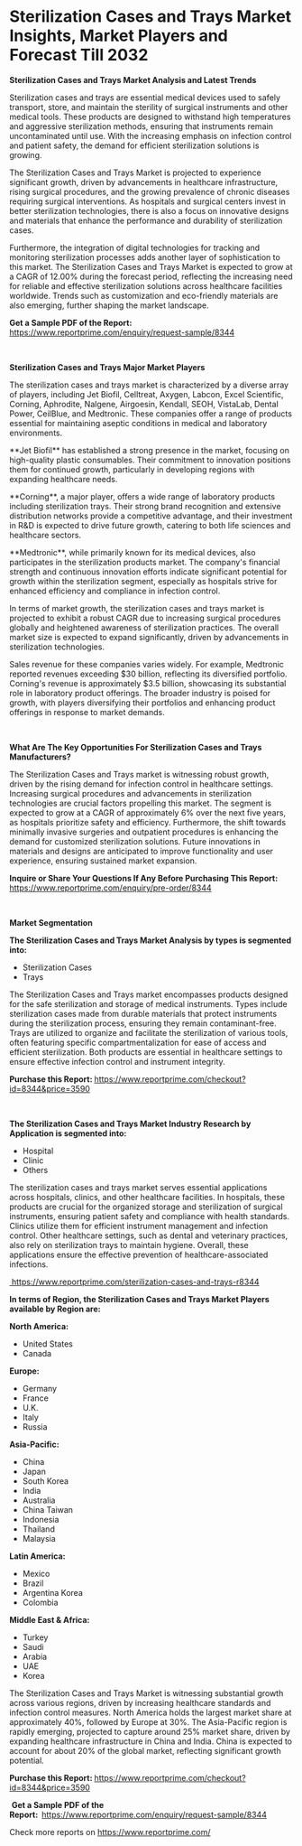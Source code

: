<p><h1>Sterilization Cases and Trays Market Insights, Market Players and Forecast Till 2032</h1></p><p><strong>Sterilization Cases and Trays Market Analysis and Latest Trends</strong></p>
<p><p>Sterilization cases and trays are essential medical devices used to safely transport, store, and maintain the sterility of surgical instruments and other medical tools. These products are designed to withstand high temperatures and aggressive sterilization methods, ensuring that instruments remain uncontaminated until use. With the increasing emphasis on infection control and patient safety, the demand for efficient sterilization solutions is growing.</p><p>The Sterilization Cases and Trays Market is projected to experience significant growth, driven by advancements in healthcare infrastructure, rising surgical procedures, and the growing prevalence of chronic diseases requiring surgical interventions. As hospitals and surgical centers invest in better sterilization technologies, there is also a focus on innovative designs and materials that enhance the performance and durability of sterilization cases.</p><p>Furthermore, the integration of digital technologies for tracking and monitoring sterilization processes adds another layer of sophistication to this market. The Sterilization Cases and Trays Market is expected to grow at a CAGR of 12.00% during the forecast period, reflecting the increasing need for reliable and effective sterilization solutions across healthcare facilities worldwide. Trends such as customization and eco-friendly materials are also emerging, further shaping the market landscape.</p></p>
<p><strong>Get a Sample PDF of the Report:&nbsp;</strong> <a href="https://www.reportprime.com/enquiry/request-sample/8344?utm_campaign=2714&utm_medium=2&utm_source=Github&utm_content=ia&utm_term=19032025&utm_id=sterilization-cases-and-trays">https://www.reportprime.com/enquiry/request-sample/8344</a></p>
<p>&nbsp;</p>
<p><strong>Sterilization Cases and Trays Major Market Players</strong></p>
<p><p>The sterilization cases and trays market is characterized by a diverse array of players, including Jet Biofil, Celltreat, Axygen, Labcon, Excel Scientific, Corning, Aphrodite, Nalgene, Airgoesin, Kendall, SEOH, VistaLab, Dental Power, CeilBlue, and Medtronic. These companies offer a range of products essential for maintaining aseptic conditions in medical and laboratory environments.</p><p>**Jet Biofil** has established a strong presence in the market, focusing on high-quality plastic consumables. Their commitment to innovation positions them for continued growth, particularly in developing regions with expanding healthcare needs.</p><p>**Corning**, a major player, offers a wide range of laboratory products including sterilization trays. Their strong brand recognition and extensive distribution networks provide a competitive advantage, and their investment in R&D is expected to drive future growth, catering to both life sciences and healthcare sectors.</p><p>**Medtronic**, while primarily known for its medical devices, also participates in the sterilization products market. The company's financial strength and continuous innovation efforts indicate significant potential for growth within the sterilization segment, especially as hospitals strive for enhanced efficiency and compliance in infection control.</p><p>In terms of market growth, the sterilization cases and trays market is projected to exhibit a robust CAGR due to increasing surgical procedures globally and heightened awareness of sterilization practices. The overall market size is expected to expand significantly, driven by advancements in sterilization technologies.</p><p>Sales revenue for these companies varies widely. For example, Medtronic reported revenues exceeding $30 billion, reflecting its diversified portfolio. Corning's revenue is approximately $3.5 billion, showcasing its substantial role in laboratory product offerings. The broader industry is poised for growth, with players diversifying their portfolios and enhancing product offerings in response to market demands.</p></p>
<p>&nbsp;</p>
<p><strong>What Are The Key Opportunities For Sterilization Cases and Trays Manufacturers?</strong></p>
<p><p>The Sterilization Cases and Trays market is witnessing robust growth, driven by the rising demand for infection control in healthcare settings. Increasing surgical procedures and advancements in sterilization technologies are crucial factors propelling this market. The segment is expected to grow at a CAGR of approximately 6% over the next five years, as hospitals prioritize safety and efficiency. Furthermore, the shift towards minimally invasive surgeries and outpatient procedures is enhancing the demand for customized sterilization solutions. Future innovations in materials and designs are anticipated to improve functionality and user experience, ensuring sustained market expansion.</p></p>
<p><strong>Inquire or Share Your Questions If Any Before Purchasing This Report:</strong> <a href="https://www.reportprime.com/enquiry/pre-order/8344?utm_campaign=2714&utm_medium=2&utm_source=Github&utm_content=ia&utm_term=19032025&utm_id=sterilization-cases-and-trays">https://www.reportprime.com/enquiry/pre-order/8344</a></p>
<p>&nbsp;</p>
<p><strong>Market Segmentation</strong></p>
<p><strong>The Sterilization Cases and Trays Market Analysis by types is segmented into:</strong></p>
<p><ul><li>Sterilization Cases</li><li>Trays</li></ul></p>
<p><p>The Sterilization Cases and Trays market encompasses products designed for the safe sterilization and storage of medical instruments. Types include sterilization cases made from durable materials that protect instruments during the sterilization process, ensuring they remain contaminant-free. Trays are utilized to organize and facilitate the sterilization of various tools, often featuring specific compartmentalization for ease of access and efficient sterilization. Both products are essential in healthcare settings to ensure effective infection control and instrument integrity.</p></p>
<p><strong>Purchase this Report:&nbsp;</strong><a href="https://www.reportprime.com/checkout?id=8344&price=3590&utm_campaign=2714&utm_medium=2&utm_source=Github&utm_content=ia&utm_term=19032025&utm_id=sterilization-cases-and-trays">https://www.reportprime.com/checkout?id=8344&price=3590</a></p>
<p>&nbsp;</p>
<p><strong>The Sterilization Cases and Trays Market Industry Research by Application is segmented into:</strong></p>
<p><ul><li>Hospital</li><li>Clinic</li><li>Others</li></ul></p>
<p><p>The sterilization cases and trays market serves essential applications across hospitals, clinics, and other healthcare facilities. In hospitals, these products are crucial for the organized storage and sterilization of surgical instruments, ensuring patient safety and compliance with health standards. Clinics utilize them for efficient instrument management and infection control. Other healthcare settings, such as dental and veterinary practices, also rely on sterilization trays to maintain hygiene. Overall, these applications ensure the effective prevention of healthcare-associated infections.</p></p>
<p><a href="https://www.reportprime.com/sterilization-cases-and-trays-r8344?utm_campaign=2714&utm_medium=2&utm_source=Github&utm_content=ia&utm_term=19032025&utm_id=sterilization-cases-and-trays">&nbsp;https://www.reportprime.com/sterilization-cases-and-trays-r8344</a></p>
<p><strong>In terms of Region, the Sterilization Cases and Trays Market Players available by Region are:</strong></p>
<p>
    <p> <strong> North America: </strong>
        <ul>
            <li>United States</li>
            <li>Canada</li>
        </ul>
        </p> 
    <p> <strong> Europe: </strong>
        <ul>
            <li>Germany</li>
            <li>France</li>
            <li>U.K.</li>
            <li>Italy</li>
            <li>Russia</li>
        </ul>
        </p> 
    <p> <strong> Asia-Pacific: </strong>
        <ul>
            <li>China</li>
            <li>Japan</li>
            <li>South Korea</li>
            <li>India</li>
            <li>Australia</li>
            <li>China Taiwan</li>
            <li>Indonesia</li>
            <li>Thailand</li>
            <li>Malaysia</li>
        </ul>
        </p> 
    <p> <strong> Latin America: </strong>
        <ul>
            <li>Mexico</li>
            <li>Brazil</li>
            <li>Argentina Korea</li>
            <li>Colombia</li>
        </ul>
        </p> 
    <p> <strong> Middle East & Africa: </strong>
        <ul>
            <li>Turkey</li>
            <li>Saudi</li>
            <li>Arabia</li>
            <li>UAE</li>
            <li>Korea</li>
        </ul>
    </p>
    </p>
<p><p>The Sterilization Cases and Trays Market is witnessing substantial growth across various regions, driven by increasing healthcare standards and infection control measures. North America holds the largest market share at approximately 40%, followed by Europe at 30%. The Asia-Pacific region is rapidly emerging, projected to capture around 25% market share, driven by expanding healthcare infrastructure in China and India. China is expected to account for about 20% of the global market, reflecting significant growth potential.</p></p>
<p><strong>Purchase this Report: </strong><a href="https://www.reportprime.com/checkout?id=8344&price=3590&utm_campaign=2714&utm_medium=2&utm_source=Github&utm_content=ia&utm_term=19032025&utm_id=sterilization-cases-and-trays">https://www.reportprime.com/checkout?id=8344&price=3590</a></p>
<p>&nbsp;<strong>Get a Sample PDF of the Report:&nbsp;&nbsp;</strong><a href="https://www.reportprime.com/enquiry/request-sample/8344?utm_campaign=2714&utm_medium=2&utm_source=Github&utm_content=ia&utm_term=19032025&utm_id=sterilization-cases-and-trays">https://www.reportprime.com/enquiry/request-sample/8344</a></p>
<p><strong></strong></p>
<p>Check more reports on <a href="https://www.reportprime.com/?utm_campaign=2714&utm_medium=2&utm_source=Github&utm_content=ia&utm_term=19032025&utm_id=sterilization-cases-and-trays">https://www.reportprime.com/</a></p>